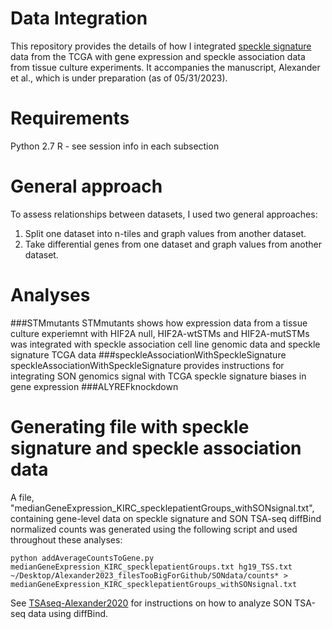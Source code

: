 # Data Integration
This repository provides the details of how I integrated [speckle signature](https://github.com/katealexander/speckleSignature) data from the TCGA with gene expression and speckle association data from tissue culture experiments. It accompanies the manuscript, Alexander et al., which is under preparation (as of 05/31/2023).

# Requirements
Python 2.7
R - see session info in each subsection

# General approach
To assess relationships between datasets, I used two general approaches:
1. Split one dataset into n-tiles and graph values from another dataset. 
2. Take differential genes from one dataset and graph values from another dataset.

# Analyses
###STMmutants
STMmutants shows how expression data from a tissue culture experiemnt with HIF2A null, HIF2A-wtSTMs and HIF2A-mutSTMs was integrated with speckle association cell line genomic data and speckle signature TCGA data
###speckleAssociationWithSpeckleSignature
speckleAssociationWithSpeckleSignature provides instructions for integrating SON genomics signal with TCGA speckle signature biases in gene expression
###ALYREFknockdown

# Generating file with speckle signature and speckle association data
A file, "medianGeneExpression_KIRC_specklepatientGroups_withSONsignal.txt", containing gene-level data on speckle signature and SON TSA-seq diffBind normalized counts was generated using the following script and used throughout these analyses:

```python addAverageCountsToGene.py medianGeneExpression_KIRC_specklepatientGroups.txt hg19_TSS.txt ~/Desktop/Alexander2023_filesTooBigForGithub/SONdata/counts* > medianGeneExpression_KIRC_specklepatientGroups_withSONsignal.txt```

See [TSAseq-Alexander2020](https://github.com/katealexander/TSAseq-Alexander2020.git) for instructions on how to analyze SON TSA-seq data using diffBind.







